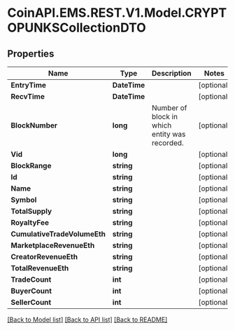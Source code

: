 # CoinAPI.EMS.REST.V1.Model.CRYPTOPUNKSCollectionDTO

## Properties

Name | Type | Description | Notes
------------ | ------------- | ------------- | -------------
**EntryTime** | **DateTime** |  | [optional] 
**RecvTime** | **DateTime** |  | [optional] 
**BlockNumber** | **long** | Number of block in which entity was recorded. | [optional] 
**Vid** | **long** |  | [optional] 
**BlockRange** | **string** |  | [optional] 
**Id** | **string** |  | [optional] 
**Name** | **string** |  | [optional] 
**Symbol** | **string** |  | [optional] 
**TotalSupply** | **string** |  | [optional] 
**RoyaltyFee** | **string** |  | [optional] 
**CumulativeTradeVolumeEth** | **string** |  | [optional] 
**MarketplaceRevenueEth** | **string** |  | [optional] 
**CreatorRevenueEth** | **string** |  | [optional] 
**TotalRevenueEth** | **string** |  | [optional] 
**TradeCount** | **int** |  | [optional] 
**BuyerCount** | **int** |  | [optional] 
**SellerCount** | **int** |  | [optional] 

[[Back to Model list]](../README.md#documentation-for-models) [[Back to API list]](../README.md#documentation-for-api-endpoints) [[Back to README]](../README.md)

